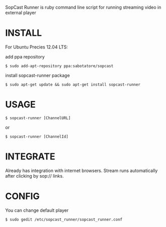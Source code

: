 SopCast Runner is ruby command line script for running streaming video in external player

INSTALL
=======

For Ubuntu Precies 12.04 LTS:

add ppa repository

    $ sudo add-apt-repository ppa:sabotatore/sopcast

install sopcast-runner package

    $ sudo apt-get update && sudo apt-get install sopcast-runner

USAGE
=====

    $ sopcast-runner [ChannelURL]

or

    $ sopcast-runner [ChannelId]

INTEGRATE
=========

Already has integration with internet browsers. Stream runs automatically after clicking by sop:// links.

CONFIG
======

You can change default player

    $ sudo gedit /etc/sopcast_runner/sopcast_runner.conf
